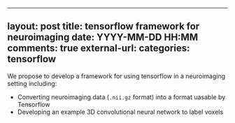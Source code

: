  ---
 layout: post
 title: tensorflow framework for neuroimaging
 date: YYYY-MM-DD HH:MM
 comments: true
 external-url:
 categories: tensorflow
 ---

We propose to develop a framework for using tensorflow in a neuroimaging setting including:
  - Converting neuroimaging data (`.nii.gz` format) into a format uasable by Tensorflow
  - Developing an example 3D convolutional neural network to label voxels
